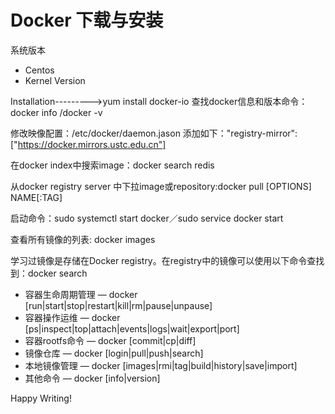 Docker 下载与安装
=================
系统版本 

 -  Centos
 -  Kernel Version

Installation--------->yum install docker-io
查找docker信息和版本命令：docker info /docker -v

修改映像配置：/etc/docker/daemon.jason
添加如下："registry-mirror":["https://docker.mirrors.ustc.edu.cn"]

在docker index中搜索image：docker search redis

从docker registry server 中下拉image或repository:docker pull [OPTIONS] NAME[:TAG]


启动命令：sudo systemctl start docker／sudo service docker start

查看所有镜像的列表:   docker images

学习过镜像是存储在Docker registry。在registry中的镜像可以使用以下命令查找到：docker search

- 容器生命周期管理 — docker [run|start|stop|restart|kill|rm|pause|unpause]
- 容器操作运维 — docker [ps|inspect|top|attach|events|logs|wait|export|port]
- 容器rootfs命令 — docker [commit|cp|diff]
- 镜像仓库 — docker [login|pull|push|search]
- 本地镜像管理 — docker [images|rmi|tag|build|history|save|import]
- 其他命令 — docker [info|version]

Happy Writing!